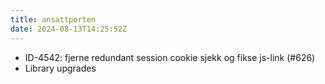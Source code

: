 ```yaml
---
title: ansattporten
date: 2024-08-13T14:25:52Z
---
```

- ID-4542: fjerne redundant session cookie sjekk og fikse js-link (#626)
- Library upgrades

